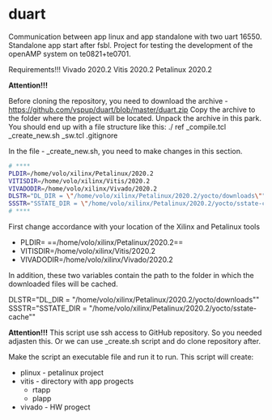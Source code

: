 # duart
Communication between app linux and app standalone with two uart 16550. Standalone app start after fsbl. 
Project for testing the development of the openAMP system on te0821+te0701.

Requirements!!!
Vivado 2020.2
Vitis 2020.2
Petalinux 2020.2

**Attention!!!**

Before cloning the repository, you need to download the archive - https://github.com/vspup/duart/blob/master/duart.zip
Copy the archive to the folder where the project will be located. 
Unpack the archive in this park. 
You should end up with a file structure like this:
./
  ref
  _compile.tcl
  _create_new.sh
  _sw.tcl
  .gitignore
  
In the file - _create_new.sh, you need to make changes in this section.
  ```bash 
# ****
PLDIR=/home/volo/xilinx/Petalinux/2020.2
VITISDIR=/home/volo/xilinx/Vitis/2020.2
VIVADODIR=/home/volo/xilinx/Vivado/2020.2
DLSTR="DL_DIR = \"/home/volo/xilinx/Petalinux/2020.2/yocto/downloads\""
SSSTR="SSTATE_DIR = \"/home/volo/xilinx/Petalinux/2020.2/yocto/sstate-cache\""
# ****
```
First change accordance with your location of the Xilinx and Petalinux tools

- PLDIR= ==/home/volo/xilinx/Petalinux/2020.2==
- VITISDIR=/home/volo/xilinx/Vitis/2020.2
- VIVADODIR=/home/volo/xilinx/Vivado/2020.2

In addition, these two variables contain the path to the folder in which the downloaded files will be cached.
  
  DLSTR="DL_DIR = \"/home/volo/xilinx/Petalinux/2020.2/yocto/downloads\""
  SSSTR="SSTATE_DIR = \"/home/volo/xilinx/Petalinux/2020.2/yocto/sstate-cache\""  

**Attention!!!**
This script use ssh access to GitHub repository. So you needed adjasten this. Or we can use _create.sh script and do clone repository  after.

Make the script an executable file and run it to run. This script will create:
- plinux - petalinux project
- vitis - directory with app progects
  - rtapp
  - plapp
- vivado - HW progect

